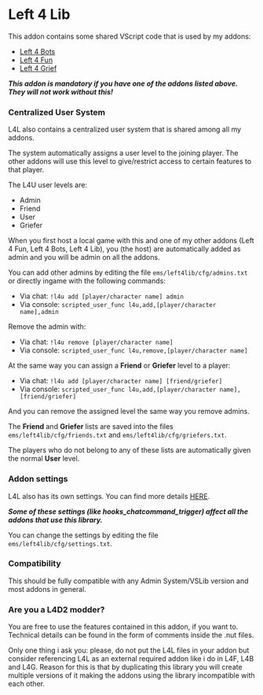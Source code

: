 # Left 4 Lib
This addon contains some shared VScript code that is used by my addons:
- [Left 4 Bots](https://steamcommunity.com/sharedfiles/filedetails/?id=2279814689)
- [Left 4 Fun](https://steamcommunity.com/sharedfiles/filedetails/?id=1722866167)
- [Left 4 Grief](https://steamcommunity.com/sharedfiles/filedetails/?id=2250557219)

***This addon is mandatory if you have one of the addons listed above. They will not work without this!***

### Centralized User System
L4L also contains a centralized user system that is shared among all my addons.

The system automatically assigns a user level to the joining player. The other addons will use this level to give/restrict access to certain features to that player.

The L4U user levels are:
- Admin
- Friend
- User
- Griefer

When you first host a local game with this and one of my other addons (Left 4 Fun, Left 4 Bots, Left 4 Lib), you (the host) are automatically added as admin and you will be admin on all the addons.

You can add other admins by editing the file `ems/left4lib/cfg/admins.txt` or directly ingame with the following commands:
- Via chat: `!l4u add [player/character name] admin`
- Via console: `scripted_user_func l4u,add,[player/character name],admin`

Remove the admin with:
- Via chat: `!l4u remove [player/character name]`
- Via console: `scripted_user_func l4u,remove,[player/character name]`

At the same way you can assign a **Friend** or **Griefer** level to a player:
- Via chat: `!l4u add [player/character name] [friend/griefer]`
- Via console: `scripted_user_func l4u,add,[player/character name],[friend/griefer]`

And you can remove the assigned level the same way you remove admins.

The **Friend** and **Griefer** lists are saved into the files `ems/left4lib/cfg/friends.txt` and `ems/left4lib/cfg/griefers.txt`.

The players who do not belong to any of these lists are automatically given the normal **User** level.


### Addon settings
L4L also has its own settings. You can find more details [HERE](https://github.com/smilz0/Left4Lib/blob/main/root/scripts/vscripts/left4lib_settings.nut).

***Some of these settings (like hooks_chatcommand_trigger) affect all the addons that use this library.***

You can change the settings by editing the file `ems/left4lib/cfg/settings.txt`.


### Compatibility
This should be fully compatible with any Admin System/VSLib version and most addons in general.


### Are you a L4D2 modder?
You are free to use the features contained in this addon, if you want to. Technical details can be found in the form of comments inside the .nut files.

Only one thing i ask you: please, do not put the L4L files in your addon but consider referencing L4L as an external required addon like i do in L4F, L4B and L4G. Reason for this is that by duplicating this library you will create multiple versions of it making the addons using the library incompatible with each other.
